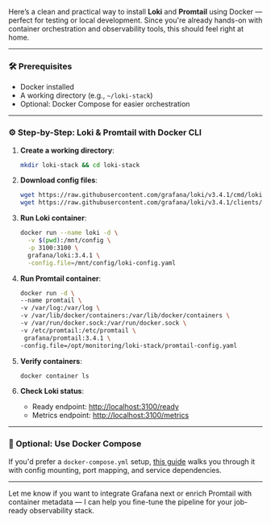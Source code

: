 Here’s a clean and practical way to install **Loki** and **Promtail** using Docker — perfect for testing or local development. Since you're already hands-on with container orchestration and observability tools, this should feel right at home.

---

### 🛠 Prerequisites
- Docker installed
- A working directory (e.g., `~/loki-stack`)
- Optional: Docker Compose for easier orchestration

---

### ⚙️ Step-by-Step: Loki & Promtail with Docker CLI

1. **Create a working directory**:
   ```bash
   mkdir loki-stack && cd loki-stack
   ```

2. **Download config files**:
   ```bash
   wget https://raw.githubusercontent.com/grafana/loki/v3.4.1/cmd/loki/loki-local-config.yaml -O loki-config.yaml
   wget https://raw.githubusercontent.com/grafana/loki/v3.4.1/clients/cmd/promtail/promtail-docker-config.yaml -O promtail-config.yaml
   ```

3. **Run Loki container**:
   ```bash
   docker run --name loki -d \
     -v $(pwd):/mnt/config \
     -p 3100:3100 \
     grafana/loki:3.4.1 \
     -config.file=/mnt/config/loki-config.yaml
   ```

4. **Run Promtail container**:
   ```bash
   docker run -d \
   --name promtail \
   -v /var/log:/var/log \
   -v /var/lib/docker/containers:/var/lib/docker/containers \
   -v /var/run/docker.sock:/var/run/docker.sock \
   -v /etc/promtail:/etc/promtail \
    grafana/promtail:3.4.1 \
   -config.file=/opt/monitoring/loki-stack/promtail-config.yaml

   ```

5. **Verify containers**:
   ```bash
   docker container ls
   ```

6. **Check Loki status**:
   - Ready endpoint: [http://localhost:3100/ready](http://localhost:3100/ready)
   - Metrics endpoint: [http://localhost:3100/metrics](http://localhost:3100/metrics)

---

### 🧩 Optional: Use Docker Compose

If you'd prefer a `docker-compose.yml` setup, [this guide](https://docs.techdox.nz/loki/) walks you through it with config mounting, port mapping, and service dependencies.

---

Let me know if you want to integrate Grafana next or enrich Promtail with container metadata — I can help you fine-tune the pipeline for your job-ready observability stack.
